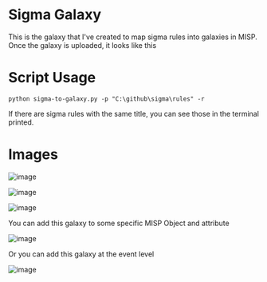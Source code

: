 # Sigma Galaxy

This is the galaxy that I've created to map sigma rules into galaxies in MISP. Once the galaxy is uploaded, it looks like this

# Script Usage

```
python sigma-to-galaxy.py -p "C:\github\sigma\rules" -r 
```

If there are sigma rules with the same title, you can see those in the terminal printed.

# Images

![image](https://user-images.githubusercontent.com/7794663/202035331-e7c83586-3ab1-43b2-8ab4-c2a78cfd527d.png)

![image](https://user-images.githubusercontent.com/7794663/202035430-b1b53a2f-f3b7-4ae5-a585-51446487ff4c.png)

![image](https://user-images.githubusercontent.com/7794663/202035476-579f43e0-8d7e-45e0-aa16-bf7dbc4ed834.png)

You can add this galaxy to some specific MISP Object and attribute

![image](https://user-images.githubusercontent.com/7794663/202035936-980ca681-6603-4073-875a-124e9df735ac.png)

Or you can add this galaxy at the event level

![image](https://user-images.githubusercontent.com/7794663/202036117-9eadc450-9477-4864-839d-08690e8ae9e4.png)

